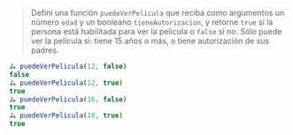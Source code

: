 > Definí una función `puedeVerPelicula` que reciba como argumentos un número `edad` y un booleano `tieneAutorizacion`, y retorne `true` si la persona está habilitada para ver la película o `false` si no. Sólo puede ver la película si: tiene 15 años o más, o tiene autorización de sus padres.
>
```javascript
ム puedeVerPelicula(12, false)
false
ム puedeVerPelicula(12, true)
true
ム puedeVerPelicula(16, false)
true
ム puedeVerPelicula(18, true)
true
```